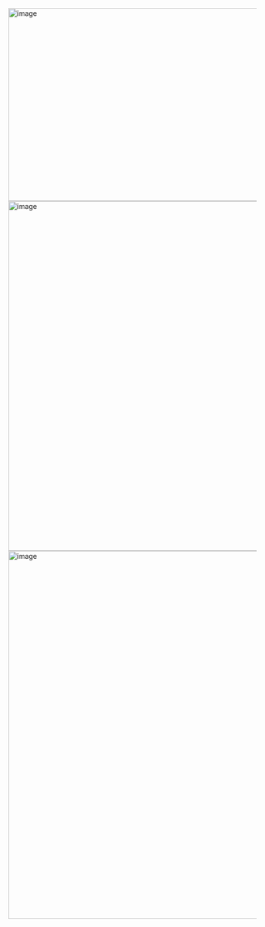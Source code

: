 <img width="868" height="390" alt="image" src="https://github.com/user-attachments/assets/6279a0e6-3e26-4de5-b948-1f751bb310ca" />
<img width="847" height="707" alt="image" src="https://github.com/user-attachments/assets/9fb4668f-5245-459a-bb1c-8cb7d0b6a1ef" />
<img width="834" height="744" alt="image" src="https://github.com/user-attachments/assets/e4e22c6b-40cd-4090-83ac-bf7979d65e84" />
